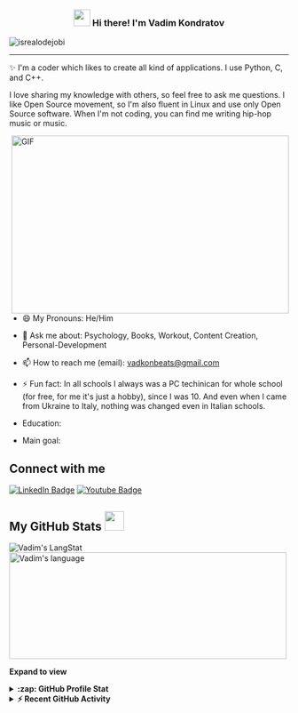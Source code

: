 <!-- Heading -->
<h3 align="center"><img src = "https://raw.githubusercontent.com/MartinHeinz/MartinHeinz/master/wave.gif" width = 30px> Hi there! I'm Vadim Kondratov</h3>

<!-- Profile Views -->

<p align="left"> <img src="https://komarev.com/ghpvc/?username=Vadkon2007&label=Profile%20views&color=0e75b6&style=flat" alt="isrealodejobi" />
</p>

 <!-- About section -->

---
✨ I'm a coder which likes to create all kind of applications. I use Python, C, and C++. 

I love sharing my knowledge with others, so feel free to ask me questions. I like Open Source movement, so I'm also fluent in Linux and use only Open Source software. When I'm not coding, you can find me writing hip-hop music or music.


<!-- code gif-->
<img align="right" alt="GIF" src="./code.gif" width="500" height="320" />

- 😄 My Pronouns: He/Him

- 💬 Ask me about: Psychology, Books, Workout, Content Creation, Personal-Development

- 📫 How to reach me (email): vadkonbeats@gmail.com

- ⚡ Fun fact: In all schools I always was a PC techinican for whole school (for free, for me it's just a hobby), since I was 10. And even when I came from Ukraine to Italy, nothing was changed even in Italian schools.

- Education:

- Main goal:

<!-- About section: END -->


<!-- Conecct section -->

<h2>Connect with me </h3>
    <p>
        <a href="https://www.linkedin.com/in/vadim-kondratov-526018324/"><img src="https://img.shields.io/badge/-Vadim%20Kondratov%20-blue?style=plastic&amp;labelColor=blue&amp;logo=LinkedIn&amp;link=https://www.linkedin.com/in/vadim-kondratov-526018324/" alt="LinkedIn Badge"></a> 
<a href="https://www.youtube.com/@Vadkon07"><img src="https://img.shields.io/badge/-Vadim Kondratov-informational?style=plastic&amp;labelColor=informational&amp;logo=YouTube&amp;link=https://twitter.com/Dev_180Memes" alt="Youtube Badge"></a>
   </p>

 <!-- Conecct section: END -->
 
  <!-- GitHub section -->

 ##  My GitHub Stats <img src = "https://i.pinimg.com/originals/65/c4/f4/65c4f452571be1261e9c623f7da488ac.gif" width = 35px> 
 
 <div>
   <img align="center" src="https://github-readme-streak-stats.herokuapp.com/?user=Vadkon07" alt="Vadim's LangStat" />
  <img align="center" src="https://github-readme-stats.vercel.app/api/top-langs?username=Vadkon07&langs_count=10&show_icons=true&locale=en&layout=compact&theme=light" alt="Vadim's language" height="192px"  width="500px"/>
</div>

**Expand to view**
<details>
  <summary><b>:zap: GitHub Profile Stat</b></summary>
  <img src="https://github-readme-stats.anuraghazra1.vercel.app/api?username=Vadkon07&show_icons=true" />
</details>
<details>
  <summary><b>⚡ Recent GitHub Activity</b></summary>
  <br/>
</details>

<!-- GitHub section: END -->
